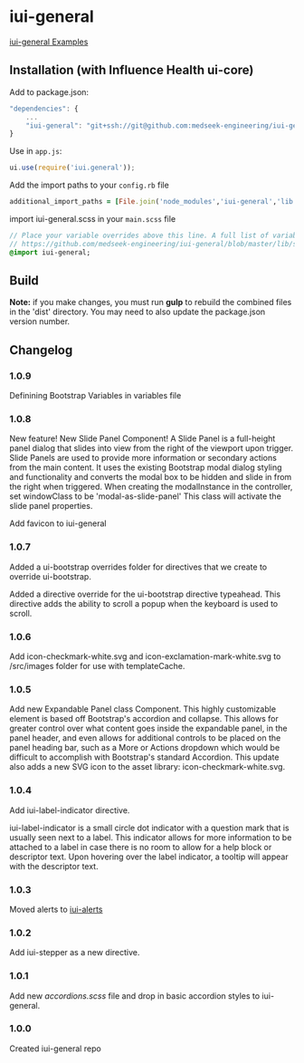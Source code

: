# iui-general

[iui-general Examples](http://medseek-engineering.github.io/iui-general/style-guide/ "iui-general Examples")


## Installation (with Influence Health ui-core)

Add to package.json:
```javascript
"dependencies": {
    ...
    "iui-general": "git+ssh://git@github.com:medseek-engineering/iui-general.git"
}
```

Use in `app.js`:
```javascript
ui.use(require('iui.general'));
```

Add the import paths to your `config.rb` file
```ruby
additional_import_paths = [File.join('node_modules','iui-general','lib','src')]
```

import iui-general.scss in your `main.scss` file

```sass
// Place your variable overrides above this line. A full list of variables can be found here:
// https://github.com/medseek-engineering/iui-general/blob/master/lib/src/_iui-variables.scss
@import iui-general;
```



## Build
**Note:** if you make changes, you must run **gulp** to rebuild the combined files in the 'dist' directory. You may need to also update the package.json version number.

## Changelog

### 1.0.9
Definining Bootstrap Variables in variables file

### 1.0.8

New feature! New Slide Panel Component! A Slide Panel is a full-height panel dialog that slides into view from the right of the viewport upon trigger. Slide Panels are used to provide more information or secondary actions from the main content. It uses the existing Bootstrap modal dialog styling and functionality and converts the modal box to be hidden and slide in from the right when triggered. When creating the modalInstance in the controller, set windowClass to be 'modal-as-slide-panel' This class will activate the slide panel properties.

Add favicon to iui-general

### 1.0.7

Added a ui-bootstrap overrides folder for directives that we create to override ui-bootstrap.

Added a directive override for the ui-bootstrap directive typeahead. This directive adds the ability to scroll a popup when the keyboard is used to scroll.

### 1.0.6

Add icon-checkmark-white.svg and icon-exclamation-mark-white.svg to /src/images folder for use with templateCache.

### 1.0.5

Add new Expandable Panel class Component. This highly customizable element is based off Bootstrap's accordion and collapse. This allows for greater control over what content goes inside the expandable panel, in the panel header, and even allows for additional controls to be placed on the panel heading bar, such as a More or Actions dropdown which would be difficult to accomplish with Bootstrap's standard Accordion. This update also adds a new SVG icon to the asset library: icon-checkmark-white.svg.

### 1.0.4

Add iui-label-indicator directive.

iui-label-indicator is a small circle dot indicator with a question mark that is usually seen next to a label. This indicator allows for more information to be attached to a label in case there is no room to allow for a help block or descriptor text. Upon hovering over the label indicator, a tooltip will appear with the descriptor text.

### 1.0.3

Moved alerts to [iui-alerts](https://github.com/medseek-engineering/iui-alerts)

### 1.0.2

Add iui-stepper as a new directive.

### 1.0.1

Add new _accordions.scss_ file and drop in basic accordion styles to iui-general.

### 1.0.0

Created iui-general repo
